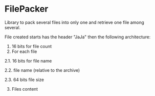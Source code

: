 # FilePacker
Library to pack several files into only one and retrieve one file among several.

File created starts has the header "JaJa" then the following architecture:
1. 16 bits for file count
2. For each file

  2.1. 16 bits for file name
  
  2.2. file name (relative to the archive)
  
  2.3. 64 bits file size
  
3. Files content
